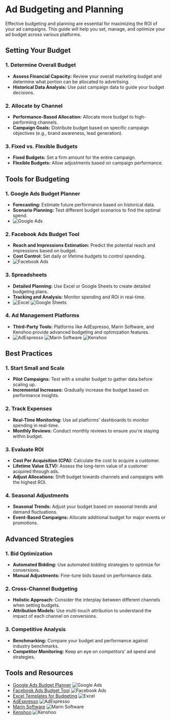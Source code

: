 # Ad Budgeting and Planning

Effective budgeting and planning are essential for maximizing the ROI of your ad campaigns. This guide will help you set, manage, and optimize your ad budget across various platforms.

## Setting Your Budget

### 1. Determine Overall Budget
- **Assess Financial Capacity:** Review your overall marketing budget and determine what portion can be allocated to advertising.
- **Historical Data Analysis:** Use past campaign data to guide your budget decisions.

### 2. Allocate by Channel
- **Performance-Based Allocation:** Allocate more budget to high-performing channels.
- **Campaign Goals:** Distribute budget based on specific campaign objectives (e.g., brand awareness, lead generation).

### 3. Fixed vs. Flexible Budgets
- **Fixed Budgets:** Set a firm amount for the entire campaign.
- **Flexible Budgets:** Allow adjustments based on campaign performance.

## Tools for Budgeting

### 1. Google Ads Budget Planner
- **Forecasting:** Estimate future performance based on historical data.
- **Scenario Planning:** Test different budget scenarios to find the optimal spend.
- ![Google Ads](https://upload.wikimedia.org/wikipedia/commons/1/1d/Google_Ads_logo.svg)

### 2. Facebook Ads Budget Tool
- **Reach and Impressions Estimation:** Predict the potential reach and impressions based on budget.
- **Cost Control:** Set daily or lifetime budgets to control spending.
- ![Facebook Ads](https://upload.wikimedia.org/wikipedia/commons/5/51/Facebook_f_logo_%282019%29.svg)

### 3. Spreadsheets
- **Detailed Planning:** Use Excel or Google Sheets to create detailed budgeting plans.
- **Tracking and Analysis:** Monitor spending and ROI in real-time.
- ![Excel](https://upload.wikimedia.org/wikipedia/commons/7/73/Microsoft_Excel_2013-2019_logo.svg) ![Google Sheets](https://upload.wikimedia.org/wikipedia/commons/4/49/Google_Sheets_logo_%282014-2020%29.png)

### 4. Ad Management Platforms
- **Third-Party Tools:** Platforms like AdEspresso, Marin Software, and Kenshoo provide advanced budgeting and optimization features.
- ![AdEspresso](https://adespresso.com/wp-content/themes/adespresso/assets/images/adespresso-logo.svg) ![Marin Software](https://upload.wikimedia.org/wikipedia/commons/4/46/Marin_Software_Logo.png) ![Kenshoo](https://upload.wikimedia.org/wikipedia/commons/5/52/Kenshoo_Logo.png)

## Best Practices

### 1. Start Small and Scale
- **Pilot Campaigns:** Test with a smaller budget to gather data before scaling up.
- **Incremental Increases:** Gradually increase the budget based on performance insights.

### 2. Track Expenses
- **Real-Time Monitoring:** Use ad platforms' dashboards to monitor spending in real-time.
- **Monthly Reviews:** Conduct monthly reviews to ensure you're staying within budget.

### 3. Evaluate ROI
- **Cost Per Acquisition (CPA):** Calculate the cost to acquire a customer.
- **Lifetime Value (LTV):** Assess the long-term value of a customer acquired through ads.
- **Adjust Allocations:** Shift budget towards channels and campaigns with the highest ROI.

### 4. Seasonal Adjustments
- **Seasonal Trends:** Adjust your budget based on seasonal trends and demand fluctuations.
- **Event-Based Campaigns:** Allocate additional budget for major events or promotions.

## Advanced Strategies

### 1. Bid Optimization
- **Automated Bidding:** Use automated bidding strategies to optimize for conversions.
- **Manual Adjustments:** Fine-tune bids based on performance data.

### 2. Cross-Channel Budgeting
- **Holistic Approach:** Consider the interplay between different channels when setting budgets.
- **Attribution Models:** Use multi-touch attribution to understand the impact of each channel on conversions.

### 3. Competitive Analysis
- **Benchmarking:** Compare your budget and performance against industry benchmarks.
- **Competitor Monitoring:** Keep an eye on competitors' ad spend and strategies.

## Tools and Resources
- [Google Ads Budget Planner](https://ads.google.com/home/tools/budget-planner/) ![Google Ads](https://upload.wikimedia.org/wikipedia/commons/1/1d/Google_Ads_logo.svg)
- [Facebook Ads Budget Tool](https://www.facebook.com/business/help/1695905243679465) ![Facebook Ads](https://upload.wikimedia.org/wikipedia/commons/5/51/Facebook_f_logo_%282019%29.svg)
- [Excel Templates for Budgeting](https://templates.office.com/en-us/Budgets) ![Excel](https://upload.wikimedia.org/wikipedia/commons/7/73/Microsoft_Excel_2013-2019_logo.svg)
- [AdEspresso](https://adespresso.com/) ![AdEspresso](https://adespresso.com/wp-content/themes/adespresso/assets/images/adespresso-logo.svg)
- [Marin Software](https://www.marinsoftware.com/) ![Marin Software](https://upload.wikimedia.org/wikipedia/commons/4/46/Marin_Software_Logo.png)
- [Kenshoo](https://kenshoo.com/) ![Kenshoo](https://upload.wikimedia.org/wikipedia/commons/5/52/Kenshoo_Logo.png)

